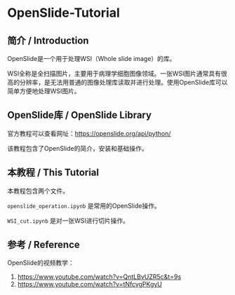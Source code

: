 # OpenSlide-Tutorial

## 简介 / Introduction
OpenSlide是一个用于处理WSI（Whole slide image）的库。

 WSI全称是全扫描图片，主要用于病理学细胞图像领域。一张WSI图片通常具有很高的分辨率，是无法用普通的图像处理库读取并进行处理。使用OpenSlide库可以简单方便地处理WSI图片。


 ## OpenSlide库 / OpenSlide Library 
 官方教程可以查看网址：https://openslide.org/api/python/
 
 该教程包含了OpenSlide的简介，安装和基础操作。


 ## 本教程 / This Tutorial
 本教程包含两个文件。 

 ```openslide_operation.ipynb``` 是常用的OpenSlide操作。

 ```WSI_cut.ipynb``` 是对一张WSI进行切片操作。


## 参考 / Reference
OpenSlide的视频教学：
1. https://www.youtube.com/watch?v=QntLBvUZR5c&t=9s
2. https://www.youtube.com/watch?v=tNfcvgPKgyU
